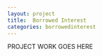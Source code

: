 ```yaml
---
layout: project
title:  Borrowed Interest
categories: borrowedinterest
---
```


<!--more-->


PROJECT WORK GOES HERE
